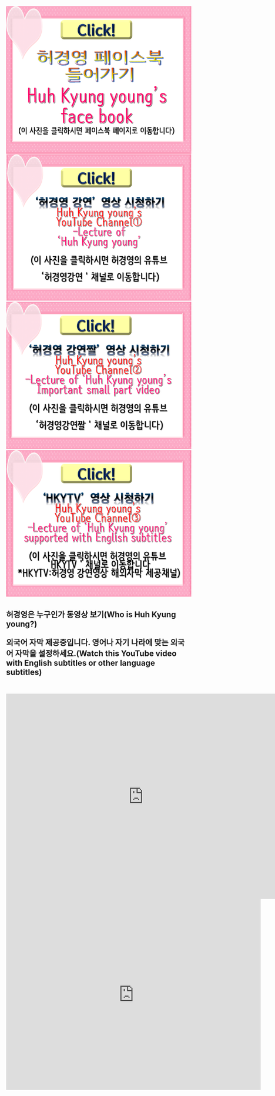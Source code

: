 <html>                
<body>
<br><br><br><br><br><br><br>
<body background="배경.jpg">

<a href="https://ko-kr.facebook.com/unhky/"><img src="페이스북클릭버튼.png" align=left></a><a href="https://www.youtube.com/channel/UCg3wU-Y3Aq8-0UAqYjXMCnw"><img src="영상클릭1.png"></a><a href="https://www.youtube.com/channel/UCA7LZMILVfSYGwHU7Cj3g6Q"><img src="영상클릭2.png"></a><a href="https://www.youtube.com/channel/UCy3eNixQgJld165YDfRDRZg"><img src="영상클릭3.png"></a>
<h2>허경영은 누구인가 동영상 보기(Who is Huh Kyung young?)
<p>외국어 자막 제공중입니다. 영어나 자기 나라에 맞는 외국어 자막을 설정하세요.(Watch this YouTube video with English subtitles or other language subtitles)</p>
<br><iframe width="745" height="559" src="https://www.youtube.com/embed/GakC4nGsexI" frameborder="0" allow="accelerometer; autoplay; encrypted-media; gyroscope; picture-in-picture" allowfullscreen; align=left></iframe><iframe width="693" height="520" src="https://www.youtube.com/embed/vxIH3TJBt7o" frameborder="0" allow="accelerometer; autoplay; encrypted-media; gyroscope; picture-in-picture" allowfullscreen></iframe>
</h2></body>


</html>
